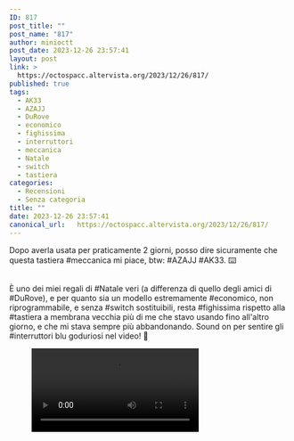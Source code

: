 ```yaml
---
ID: 817
post_title: ""
post_name: "817"
author: minioctt
post_date: 2023-12-26 23:57:41
layout: post
link: >
  https://octospacc.altervista.org/2023/12/26/817/
published: true
tags:
  - AK33
  - AZAJJ
  - DuRove
  - economico
  - fighissima
  - interruttori
  - meccanica
  - Natale
  - switch
  - tastiera
categories:
  - Recensioni
  - Senza categoria
title: ""
date: 2023-12-26 23:57:41
canonical_url:   https://octospacc.altervista.org/2023/12/26/817/
---
```

<!-- wp:paragraph -->
<p>Dopo averla usata per praticamente 2 giorni, posso dire sicuramente che questa tastiera #meccanica mi piace, btw: #AZAJJ #AK33. ⌨️</p>
<!-- /wp:paragraph -->

<!-- wp:paragraph -->
<p></p>
<!-- /wp:paragraph -->

<!-- wp:image {"id":816,"sizeSlug":"large"} -->
<figure class="wp-block-image size-large"><img src="{{site.cdnurl}}/assets/uploads/2023/12/img_2023-12-26-23-56-32-5408526559469941871532-960x720.jpg" alt="" class="wp-image-816"/></figure>
<!-- /wp:image -->

<!-- wp:paragraph -->
<p></p>
<!-- /wp:paragraph -->

<!-- wp:paragraph -->
<p>È uno dei miei regali di #Natale veri (a differenza di quello degli amici di #DuRove), e per quanto sia un modello estremamente #economico, non riprogrammabile, e senza #switch sostituibili, resta #fighissima rispetto alla #tastiera a membrana vecchia più di me che stavo usando fino all'altro giorno, e che mi stava sempre più abbandonando. Sound on per sentire gli #interruttori blu goduriosi nel video! 🔵</p>
<!-- /wp:paragraph -->

<!-- wp:paragraph -->
<p></p>
<!-- /wp:paragraph -->

<!-- wp:video {"id":815} -->
<figure class="wp-block-video"><video controls src="{{site.cdnurl}}/assets/uploads/2023/12/wp-1703631095432.mp4"></video></figure>
<!-- /wp:video -->